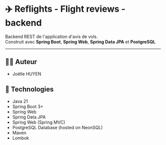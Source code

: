 # ✈️ Reflights - Flight reviews - backend

Backend REST de l'application d'avis de vols.  
Construit avec **Spring Boot**, **Spring Web**, **Spring Data JPA** et **PostgreSQL**

---
## 👩‍💻 Auteur

- Joëlle HUYEN

## 🚀 Technologies

- Java 21
- Spring Boot 3+
- Spring Web
- Spring Data JPA
- Spring Web (Spring MVC)
- PostgreSQL Database (hosted on NeonSQL)
- Maven
- Lombok


  
